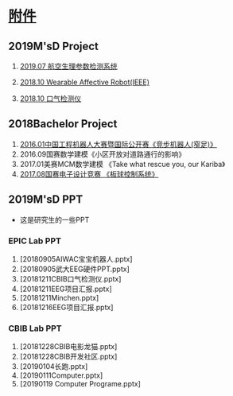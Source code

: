 # [附件](https://github.com/quronghui/Project.git)
## 2019M'sD Project

1. [2019.07 航空生理参数检测系统](https://luckywater.top/2019/07/24/PhysiologicalParameterDetection/)

2. [2018.10 Wearable Affective Robot(IEEE)](https://luckywater.top/2019/07/29/WearableAffectiveRobot)

3. [2018.10 口气检测仪](https://luckywater.top/2019/02/17/ArduinoMQ135/)

## 2018Bachelor Project 

1. [2016.01中国工程机器人大赛暨国际公开赛《竞步机器人(窄足)》](https://luckywater.top/2019/07/26/RobotControl/)
2. 2016.09国赛数学建模《小区开放对道路通行的影响》
3. 2017.01美赛MCM数学建模 《Take what rescue you, our Kariba》 
4. [2017.08国赛电子设计竞赛 《板球控制系统》](https://luckywater.top/2019/07/26/RobotControl/)



## 2019M'sD PPT

- 这是研究生的一些PPT

### EPIC Lab PPT

1. [20180905AIWAC宝宝机器人.pptx]
2. [20180905武大EEG硬件PPT.pptx]
3. [20181211CBIB口气检测仪.pptx]
4. [20181211EEG项目汇报.pptx]
5. [20181211Minchen.pptx]
6. [20181216EEG项目汇报.pptx]

### CBIB Lab PPT

1. [20181228CBIB电影龙猫.pptx]
2. [20181228CBIB开发社区.pptx]
3. [20190104长跑.pptx]
4. [20190111Computer.pptx]
5. [20190119 Computer Programe.pptx]

